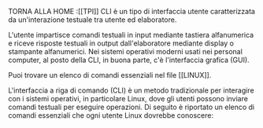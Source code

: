 TORNA ALLA HOME :[[TPI]]
CLI è un tipo di interfaccia utente caratterizzata da un'interazione testuale tra utente ed elaboratore.

L'utente impartisce comandi testuali in input mediante tastiera alfanumerica e riceve risposte testuali in output dall'elaboratore mediante display o stampante alfanumerici. Nei sistemi operativi moderni usati nei personal computer, al posto della CLI, in buona parte, c'è l'interfaccia grafica (GUI).

Puoi trovare un elenco di comandi essenziali nel file [[LINUX]].

L'interfaccia a riga di comando (CLI) è un metodo tradizionale per interagire con i sistemi operativi, in particolare Linux, dove gli utenti possono inviare comandi testuali per eseguire operazioni. Di seguito è riportato un elenco di comandi essenziali che ogni utente Linux dovrebbe conoscere:

